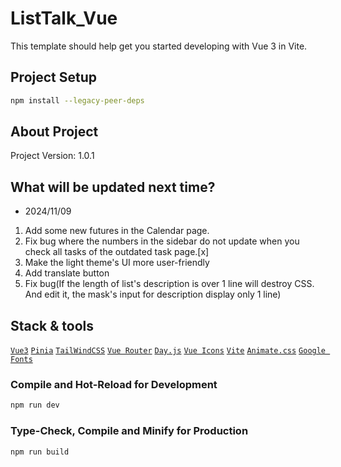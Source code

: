 # ListTalk_Vue

This template should help get you started developing with Vue 3 in Vite.

## Project Setup

```sh
npm install --legacy-peer-deps
```

## About Project

Project Version: 1.0.1

## What will be updated next time?

- 2024/11/09

1. Add some new futures in the Calendar page.
2. Fix bug where the numbers in the sidebar do not update when you check all tasks of the outdated task page.[x]
3. Make the light theme's UI more user-friendly
4. Add translate button
5. Fix bug(If the length of list's description is over 1 line will destroy CSS. And edit it, the mask's input for description display only 1 line)

## Stack & tools

[`Vue3`](https://vuejs.org/) [`Pinia`](https://pinia.vuejs.org/) [`TailWindCSS`](https://tailwindcss.com/) [`Vue Router`](https://router.vuejs.org/) [`Day.js`](https://day.js.org/en/) [`Vue Icons`](https://vue-icons.com/icons/) [`Vite`](https://vite.dev/) [`Animate.css`](https://animate.style/) [`Google Fonts`](https://fonts.google.com/)

### Compile and Hot-Reload for Development

```sh
npm run dev
```

### Type-Check, Compile and Minify for Production

```sh
npm run build
```
